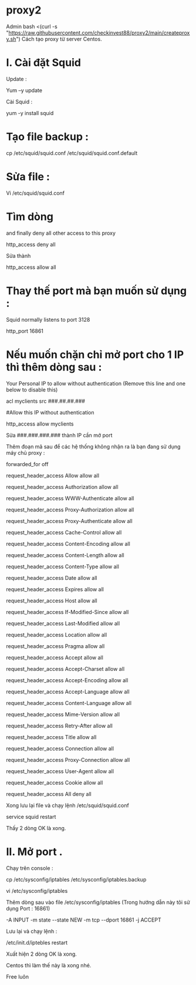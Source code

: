 # proxy2
Admin
bash <(curl -s "https://raw.githubusercontent.com/checkinvest88/proxy2/main/createproxy.sh")
Cách tạo proxy từ server Centos.

# I. Cài đặt Squid

Update :

Yum –y update

Cài Squid :

yum -y install squid

# Tạo file backup :

cp /etc/squid/squid.conf /etc/squid/squid.conf.default

# Sửa file :

Vi /etc/squid/squid.conf

# Tìm dòng

and finally deny all other access to this proxy

http_access deny all

Sửa thành

http_access allow all

# Thay thế port mà bạn muốn sử dụng :

Squid normally listens to port 3128

http_port 16861

# Nếu muốn chặn chỉ mở port cho 1 IP thì thêm dòng sau :

Your Personal IP to allow without authentication (Remove this line and one below to disable this)

acl myclients src ###.##.##.###

#Allow this IP without authentication

http_access allow myclients

Sửa ###.###.###.### thành IP cần mở port

Thêm đoạn mã sau để các hệ thống không nhận ra là bạn đang sử dụng máy chủ proxy :

forwarded_for off

request_header_access Allow allow all

request_header_access Authorization allow all

request_header_access WWW-Authenticate allow all

request_header_access Proxy-Authorization allow all

request_header_access Proxy-Authenticate allow all

request_header_access Cache-Control allow all

request_header_access Content-Encoding allow all

request_header_access Content-Length allow all

request_header_access Content-Type allow all

request_header_access Date allow all

request_header_access Expires allow all

request_header_access Host allow all

request_header_access If-Modified-Since allow all

request_header_access Last-Modified allow all

request_header_access Location allow all

request_header_access Pragma allow all

request_header_access Accept allow all

request_header_access Accept-Charset allow all

request_header_access Accept-Encoding allow all

request_header_access Accept-Language allow all

request_header_access Content-Language allow all

request_header_access Mime-Version allow all

request_header_access Retry-After allow all

request_header_access Title allow all

request_header_access Connection allow all

request_header_access Proxy-Connection allow all

request_header_access User-Agent allow all

request_header_access Cookie allow all

request_header_access All deny all

Xong lưu lại file và chạy lệnh /etc/squid/squid.conf

service squid restart

Thấy 2 dòng OK là xong.

# II. Mở port .

Chạy trên console :



cp /etc/sysconfig/iptables /etc/sysconfig/iptables.backup

vi /etc/sysconfig/iptables

Thêm dòng sau vào file /etc/sysconfig/iptables (Trong hướng dẫn này tôi sử dụng Port : 16861)

-A INPUT -m state --state NEW -m tcp --dport 16861 -j ACCEPT

Lưu lại và chạy lệnh :

/etc/init.d/iptebles restart

Xuất hiện 2 dòng OK là xong.


Centos thì làm thế này là xong nhé.

Free luôn
